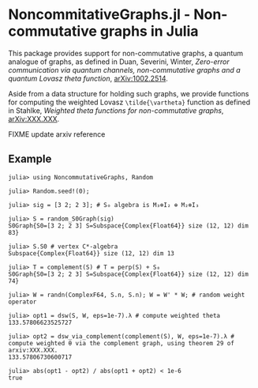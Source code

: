 NoncommitativeGraphs.jl - Non-commutative graphs in Julia
=========================================================

This package provides support for non-commutative graphs, a quantum analogue
of graphs, as defined in Duan, Severini, Winter,
*Zero-error communication via quantum channels, non-commutative graphs and a quantum
Lovasz theta function*, [arXiv:1002.2514](https://arxiv.org/abs/1002.2514).

Aside from a data structure for holding such graphs, we provide functions for
computing the weighted Lovasz ``\tilde{\vartheta}`` function as defined in
Stahlke, *Weighted theta functions for non-commutative graphs*,
[arXiv:XXX.XXX](https://arxiv.org/abs/XXX.XXX).

FIXME update arxiv reference

## Example

```jldoctest
julia> using NoncommutativeGraphs, Random

julia> Random.seed!(0);

julia> sig = [3 2; 2 3]; # S₀ algebra is M₃⊗I₂ ⊕ M₂⊗I₃

julia> S = random_S0Graph(sig)
S0Graph{S0=[3 2; 2 3] S=Subspace{Complex{Float64}} size (12, 12) dim 83}

julia> S.S0 # vertex C*-algebra
Subspace{Complex{Float64}} size (12, 12) dim 13

julia> T = complement(S) # T = perp(S) + S₀
S0Graph{S0=[3 2; 2 3] S=Subspace{Complex{Float64}} size (12, 12) dim 74}

julia> W = randn(ComplexF64, S.n, S.n); W = W' * W; # random weight operator

julia> opt1 = dsw(S, W, eps=1e-7).λ # compute weighted theta
133.57806623525727

julia> opt2 = dsw_via_complement(complement(S), W, eps=1e-7).λ # compute weighted θ via the complement graph, using theorem 29 of arxiv:XXX.XXX.
133.57806730600717

julia> abs(opt1 - opt2) / abs(opt1 + opt2) < 1e-6
true
```
